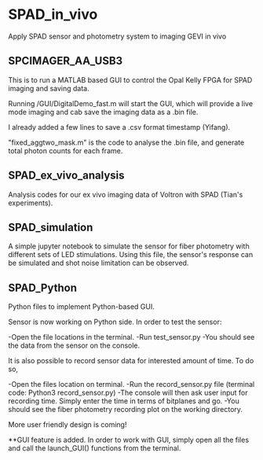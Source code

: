 # SPAD_in_vivo
Apply SPAD sensor and photometry system to imaging GEVI in vivo
## SPCIMAGER_AA_USB3
This is to run a MATLAB based GUI to control the Opal Kelly FPGA for SPAD imaging and saving data.

Running /GUI/DigitalDemo_fast.m will start the GUI, which will provide a live mode imaging and cab save the imaging data as a .bin file.

I already added a few lines to save a .csv format timestamp (Yifang).

"fixed_aggtwo_mask.m" is the code to analyse the .bin file, and generate total photon counts for each frame.
## SPAD_ex_vivo_analysis
Analysis codes for our ex vivo imaging data of Voltron with SPAD (Tian's experiments).

## SPAD_simulation 

A simple jupyter notebook to simulate the sensor for fiber photometry with different sets of LED stimulations. Using this file, the sensor's response can be simulated and shot noise limitation can be observed. 

## SPAD_Python

Python files to implement Python-based GUI. 

Sensor is now working on Python side. In order to test the sensor:

-Open the file locations in the terminal. 
-Run test_sensor.py 
-You should see the data from the sensor on the console. 


It is also possible to record sensor data for interested amount of time. To do so, 

-Open the files location on terminal. 
-Run the record_sensor.py file (terminal code: Python3 record_sensor.py)
-The console will then ask user input for recording time. Simply enter the time in terms of bitplanes and go. 
-You should see the fiber photometry recording plot on the working directory. 

More user friendly design is coming! 

**GUI feature is added. In order to work with GUI, simply open all the files and call the launch_GUI() functions from the terminal. 
